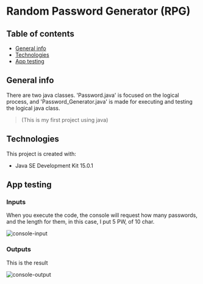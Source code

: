 # Random Password Generator (RPG)

## Table of contents
* [General info](#general-info)
* [Technologies](#technologies)
* [App testing](#app-testing)

## General info 
There are two java classes. 'Password.java' is focused on the logical process, and 'Password_Generator.java' is made for executing and testing the logical java class.

>(This is my first project using java)

## Technologies
This project is created with:
* Java SE Development Kit 15.0.1 

## App testing
### Inputs
When you execute the code, the console will request how many passwords, and the length for them, in this case, I put 5 PW, of 10 char.

![console-input](https://i.imgur.com/QgwnYxD.png) 
### Outputs
This is the result

![console-output](https://i.imgur.com/WHclUL2.png)
